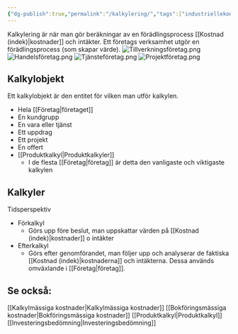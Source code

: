 ```yaml
---
{"dg-publish":true,"permalink":"/kalkylering/","tags":["industriellekonomi"]}
---
```


Kalkylering är när man gör beräkningar av en förädlingsprocess [[Kostnad (indek)\|kostnader]] och intäkter. Ett företags verksamhet utgör en förädlingsprocess (som skapar värde). 
![Tillverkningsföretag.png](/img/user/images/Tillverkningsf%C3%B6retag.png)
![Handelsföretag.png](/img/user/images/Handelsf%C3%B6retag.png)
![Tjänsteföretag.png](/img/user/images/Tj%C3%A4nstef%C3%B6retag.png)
![Projektföretag.png](/img/user/images/Projektf%C3%B6retag.png)

## Kalkylobjekt
Ett kalkylobjekt är den entitet för vilken man utför kalkylen.

- Hela [[Företag\|företaget]]
- En kundgrupp
- En vara eller tjänst
- Ett uppdrag
- Ett projekt
- En offert
- [[Produktkalkyl\|Produktkalkyler]]
	- I de flesta [[Företag\|företag]] är detta den vanligaste och viktigaste kalkylen


## Kalkyler

Tidsperspektiv
- Förkalkyl
	- Görs upp före beslut, man uppskattar värden på [[Kostnad (indek)\|kostnader]] o intäkter
- Efterkalkyl
	- Görs efter genomförandet, man följer upp och analyserar de faktiska [[Kostnad (indek)\|kostnaderna]] och intäkterna.
Dessa används omväxlande i [[Företag\|företag]]. 


## Se också:
[[Kalkylmässiga kostnader\|Kalkylmässiga kostnader]]
[[Bokföringsmässiga kostnader\|Bokföringsmässiga kostnader]]
[[Produktkalkyl\|Produktkalkyl]]
[[Investeringsbedömning\|Investeringsbedömning]]

